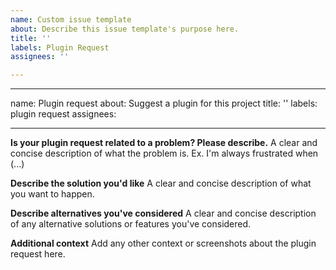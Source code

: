 ```yaml
---
name: Custom issue template
about: Describe this issue template's purpose here.
title: ''
labels: Plugin Request
assignees: ''

---
```


* * *

name: Plugin request
about: Suggest a plugin for this project
title: ''
labels: plugin request
assignees: 

* * *

**Is your plugin request related to a problem? Please describe.**
A clear and concise description of what the problem is. Ex. I'm always frustrated when (...)

**Describe the solution you'd like**
A clear and concise description of what you want to happen.

**Describe alternatives you've considered**
A clear and concise description of any alternative solutions or features you've considered.

**Additional context**
Add any other context or screenshots about the plugin request here.
